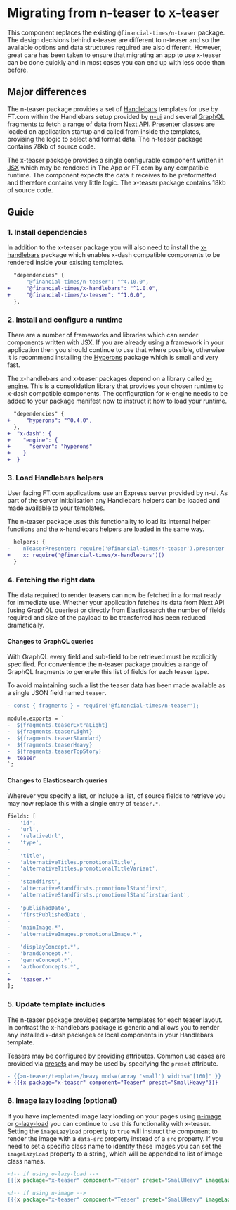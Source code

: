 # Migrating from n-teaser to x-teaser

This component replaces the existing `@financial-times/n-teaser` package. The design decisions behind x-teaser are different to n-teaser and so the available options and data structures required are also different. However, great care has been taken to ensure that migrating an app to use x-teaser can be done quickly and in most cases you can end up with less code than before.


## Major differences

The n-teaser package provides a set of [Handlebars] templates for use by FT.com within the Handlebars setup provided by [n-ui] and several [GraphQL] fragments to fetch a range of data from [Next API]. Presenter classes are loaded on application startup and called from inside the templates, provising the logic to select and format data. The n-teaser package contains 78kb of source code.

The x-teaser package provides a single configurable component written in [JSX] which may be rendered in The App or FT.com by any compatible runtime. The component expects the data it receives to be preformatted and therefore contains very little logic. The x-teaser package contains 18kb of source code.

[Handlebars]: https://handlebarsjs.com/
[n-ui]: https://github.com/Financial-Times/n-ui
[GraphQL]: https://graphql.org/
[Next API]: https://github.com/Financial-Times/next-api
[JSX]: https://jasonformat.com/wtf-is-jsx/


## Guide

### 1. Install dependencies

In addition to the x-teaser package you will also need to install the [x-handlebars] package which enables x-dash compatible components to be rendered inside your existing templates.

```diff
  "dependencies" {
-     "@financial-times/n-teaser": "^4.10.0",
+     "@financial-times/x-handlebars": "^1.0.0",
+     "@financial-times/x-teaser": "^1.0.0",
  },
```

[x-handlebars]: /packages/x-handlebars

### 2. Install and configure a runtime

There are a number of frameworks and libraries which can render components written with JSX. If you are already using a framework in your application then you should continue to use that where possible, otherwise it is recommend installing the [Hyperons] package which is small and very fast.

The x-handlebars and x-teaser packages depend on a library called [x-engine]. This is a consolidation library that provides your chosen runtime to x-dash compatible components. The configuration for x-engine needs to be added to your package manifest now to instruct it how to load your runtime.

```diff
  "dependencies" {
+     "hyperons": "^0.4.0",
  },
+  "x-dash": {
+    "engine": {
+      "server": "hyperons"
+    }
+  }
```

[x-engine]: /packages/x-engine
[Hyperons]: https://www.npmjs.com/package/hyperons

### 3. Load Handlebars helpers

User facing FT.com applications use an Express server provided by n-ui. As part of the server initialisation any Handlebars helpers can be loaded and made available to your templates.

The n-teaser package uses this functionality to load its internal helper functions and the x-handlebars helpers are loaded in the same way.

```diff
  helpers: {
-    nTeaserPresenter: require('@financial-times/n-teaser').presenter
+    x: require('@financial-times/x-handlebars')()
  }
```

### 4. Fetching the right data

The data required to render teasers can now be fetched in a format ready for immediate use. Whether your application fetches its data from Next API (using GraphQL queries) or directly from [Elasticsearch] the number of fields required and size of the payload to be transferred has been reduced dramatically.

[Elasticsearch]: https://github.com/Financial-Times/next-es-interface/

#### Changes to GraphQL queries

With GraphQL every field and sub-field to be retrieved must be explicitly specified. For convenience the n-teaser package provides a range of GraphQL fragments to generate this list of fields for each teaser type.

To avoid maintaining such a list the teaser data has been made available as a single JSON field named `teaser`.

```diff
- const { fragments } = require('@financial-times/n-teaser');

module.exports = `
-  ${fragments.teaserExtraLight}
-  ${fragments.teaserLight}
-  ${fragments.teaserStandard}
-  ${fragments.teaserHeavy}
-  ${fragments.teaserTopStory}
+  teaser
`;
```

#### Changes to Elasticsearch queries

Wherever you specify a list, or include a list, of source fields to retrieve you may now replace this with a single entry of `teaser.*`.

```diff
fields: [
-   'id',
-   'url',
-   'relativeUrl',
-   'type',
-
-   'title',
-   'alternativeTitles.promotionalTitle',
-   'alternativeTitles.promotionalTitleVariant',
-
-   'standfirst',
-   'alternativeStandfirsts.promotionalStandfirst',
-   'alternativeStandfirsts.promotionalStandfirstVariant',
-
-   'publishedDate',
-   'firstPublishedDate',
-
-   'mainImage.*',
-   'alternativeImages.promotionalImage.*',

-   'displayConcept.*',
-   'brandConcept.*',
-   'genreConcept.*',
-   'authorConcepts.*',
-
+   'teaser.*'
];
```

### 5. Update template includes

The n-teaser package provides separate templates for each teaser layout. In contrast the x-handlebars package is generic and allows you to render any installed x-dash packages or local components in your Handlebars template.

Teasers may be configured by providing attributes. Common use cases are provided via [presets] and may be used by specifying the `preset` attribute.

```diff
- {{>n-teaser/templates/heavy mods=(array 'small') widths="[160]" }}
+ {{{x package="x-teaser" component="Teaser" preset="SmallHeavy"}}}
```

[presets]: /components/x-teaser#presets

### 6. Image lazy loading (optional)

If you have implemented image lazy loading on your pages using [n-image] or [o-lazy-load] you can continue to use this functionality with x-teaser. Setting the `imageLazyload` property to `true` will instruct the component to render the image with a `data-src` property instead of a `src` property. If you need to set a specific class name to identify these images you can set the `imageLazyLoad` property to a string, which will be appended to list of image class names.

```handlebars
<!-- if using o-lazy-load -->
{{{x package="x-teaser" component="Teaser" preset="SmallHeavy" imageLazyLoad="o-lazy-load"}}}

<!-- if using n-image -->
{{{x package="x-teaser" component="Teaser" preset="SmallHeavy" imageLazyLoad="n-image--lazy-loading"}}}
```

[n-image]: https://github.com/Financial-Times/n-image
[o-lazy-load]: https://github.com/Financial-Times/o-lazy-load/
